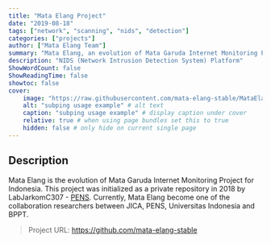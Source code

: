 ```yaml
---
title: "Mata Elang Project"
date: "2019-08-18"
tags: ["network", "scanning", "nids", "detection"]
categories: ["projects"]
author: ["Mata Elang Team"]
summary: "Mata Elang, an evolution of Mata Garuda Internet Monitoring Project, began in 2018 at [PENS](https://pens.ac.id). Now a collaborative effort with JICA, Universitas Indonesia, and BPPT, it aims to advance Indonesia's internet monitoring capabilities."
description: "NIDS (Network Intrusion Detection System) Platform"
ShowWordCount: false
ShowReadingTime: false
showtoc: false
cover:
    image: "https://raw.githubusercontent.com/mata-elang-stable/MataElang-Platform/master/assets/images/image2.png"
    alt: "subping usage example" # alt text
    caption: "subping usage example" # display caption under cover
    relative: true # when using page bundles set this to true
    hidden: false # only hide on current single page
---
```


## Description
Mata Elang is the evolution of Mata Garuda Internet Monitoring Project for Indonesia. This project was initialized as a private repository in 2018 by LabJarkomC307 - [PENS](https://pens.ac.id). Currently, Mata Elang become one of the collaboration researchers between JICA, PENS, Universitas Indonesia and BPPT.

> Project URL: https://github.com/mata-elang-stable
